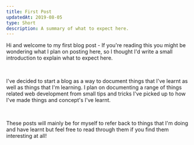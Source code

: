 ```yaml
---
title: First Post
updatedAt: 2019-08-05
type: Short
description: A summary of what to expect here.
---
```


Hi and welcome to my first blog post - If you're reading this you might be wondering what I plan on posting here, so I thought I'd write a small introduction to explain what to expect here.

  &nbsp;

I've decided to start a blog as a way to document things that I've learnt as well as things that I'm learning. I plan on documenting a range of things related web development from small tips and tricks I've picked up to how I've made things and concept's I've learnt.

  &nbsp;

These posts will mainly be for myself to refer back to things that I'm doing and have learnt but feel free to read through them if you find them interesting at all!